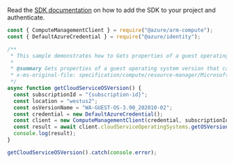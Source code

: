Read the [SDK documentation](https://github.com/Azure/azure-sdk-for-js/blob/%40azure%2Farm-compute_18.0.0/sdk/compute/arm-compute/README.md) on how to add the SDK to your project and authenticate.

```javascript
const { ComputeManagementClient } = require("@azure/arm-compute");
const { DefaultAzureCredential } = require("@azure/identity");

/**
 * This sample demonstrates how to Gets properties of a guest operating system version that can be specified in the XML service configuration (.cscfg) for a cloud service.
 *
 * @summary Gets properties of a guest operating system version that can be specified in the XML service configuration (.cscfg) for a cloud service.
 * x-ms-original-file: specification/compute/resource-manager/Microsoft.Compute/stable/2021-03-01/examples/GetCloudServiceOSVersion.json
 */
async function getCloudServiceOSVersion() {
  const subscriptionId = "{subscription-id}";
  const location = "westus2";
  const osVersionName = "WA-GUEST-OS-3.90_202010-02";
  const credential = new DefaultAzureCredential();
  const client = new ComputeManagementClient(credential, subscriptionId);
  const result = await client.cloudServiceOperatingSystems.getOSVersion(location, osVersionName);
  console.log(result);
}

getCloudServiceOSVersion().catch(console.error);
```
